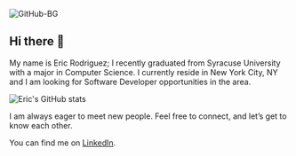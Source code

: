 ![GitHub-BG](https://github.com/Emorque/Emorque/assets/121983998/680b2dab-dc04-4a14-806a-868dad5cbced)

## Hi there 👋

My name is Eric Rodriguez; I recently graduated from Syracuse University with a major in Computer Science. I currently reside in New York City, NY and I am looking for Software Developer opportunities in the area. 


![Eric's GitHub stats](https://github-readme-stats.vercel.app/api?username=Emorque&show_icons=true&hide_rank=true&theme=transparent)

<!--
**Emorque/Emorque** is a ✨ _special_ ✨ repository because its `README.md` (this file) appears on your GitHub profile.

Here are some ideas to get you started:

- 🔭 I’m currently working on ...
- 🌱 I’m currently learning ...
- 👯 I’m looking to collaborate on ...
- 🤔 I’m looking for help with ...
- 💬 Ask me about ...
- 📫 How to reach me: ...
- 😄 Pronouns: ...
- ⚡ Fun fact: ...
-->


<!-- Actual text -->

I am always eager to meet new people. Feel free to connect, and let’s get to know each other.

You can find me on [LinkedIn](https://www.linkedin.com/in/emorque/).
